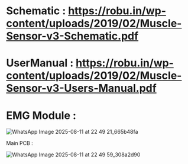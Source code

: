 # Schematic : https://robu.in/wp-content/uploads/2019/02/Muscle-Sensor-v3-Schematic.pdf



# UserManual : https://robu.in/wp-content/uploads/2019/02/Muscle-Sensor-v3-Users-Manual.pdf

# EMG Module : 

![WhatsApp Image 2025-08-11 at 22 49 21_665b48fa](https://github.com/user-attachments/assets/445c8800-5d99-4b35-bae3-1898a69be9fb)

Main PCB :

![WhatsApp Image 2025-08-11 at 22 49 59_308a2d90](https://github.com/user-attachments/assets/295b5475-73f5-4dd4-90be-09b5dc21601a)
